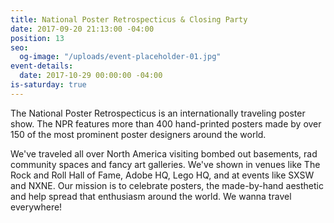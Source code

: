 ```yaml
---
title: National Poster Retrospecticus & Closing Party
date: 2017-09-20 21:13:00 -04:00
position: 13
seo:
  og-image: "/uploads/event-placeholder-01.jpg"
event-details:
  date: 2017-10-29 00:00:00 -04:00
is-saturday: true
---
```


The National Poster Retrospecticus is an internationally traveling poster show. The NPR features more than 400 hand-printed posters made by over 150 of the most prominent poster designers around the world.

We've traveled all over North America visiting bombed out basements, rad community spaces and fancy art galleries. We've shown in venues like The Rock and Roll Hall of Fame, Adobe HQ, Lego HQ, and at events like SXSW and NXNE. Our mission is to celebrate posters, the made-by-hand aesthetic and help spread that enthusiasm around the world. We wanna travel everywhere! 